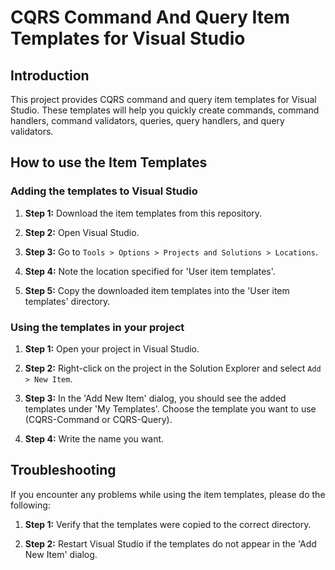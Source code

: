 # CQRS Command And Query Item Templates for Visual Studio

## Introduction

This project provides CQRS command and query item templates for Visual Studio. These templates will help you quickly create commands, command handlers, command validators, queries, query handlers, and query validators.

## How to use the Item Templates

### Adding the templates to Visual Studio

1. **Step 1:** Download the item templates from this repository.

2. **Step 2:** Open Visual Studio.

3. **Step 3:** Go to `Tools > Options > Projects and Solutions > Locations`.

4. **Step 4:** Note the location specified for 'User item templates'.

5. **Step 5:** Copy the downloaded item templates into the 'User item templates' directory.

### Using the templates in your project

1. **Step 1:** Open your project in Visual Studio.

2. **Step 2:** Right-click on the project in the Solution Explorer and select `Add > New Item`.

3. **Step 3:** In the 'Add New Item' dialog, you should see the added templates under 'My Templates'. Choose the template you want to use (CQRS-Command or CQRS-Query).

4. **Step 4:** Write the name you want.

## Troubleshooting

If you encounter any problems while using the item templates, please do the following:

1. **Step 1:** Verify that the templates were copied to the correct directory.

2. **Step 2:** Restart Visual Studio if the templates do not appear in the 'Add New Item' dialog.
